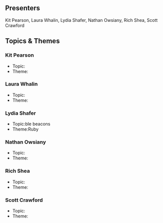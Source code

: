 ## Presenters

Kit Pearson, Laura Whalin, Lydia Shafer, Nathan Owsiany, Rich Shea, Scott Crawford

## Topics & Themes

### Kit Pearson

* Topic:
* Theme:

### Laura Whalin

* Topic:
* Theme:

### Lydia Shafer

* Topic:ble beacons
* Theme:Ruby 

### Nathan Owsiany

* Topic:
* Theme:

### Rich Shea

* Topic:
* Theme:

### Scott Crawford

* Topic:
* Theme:
